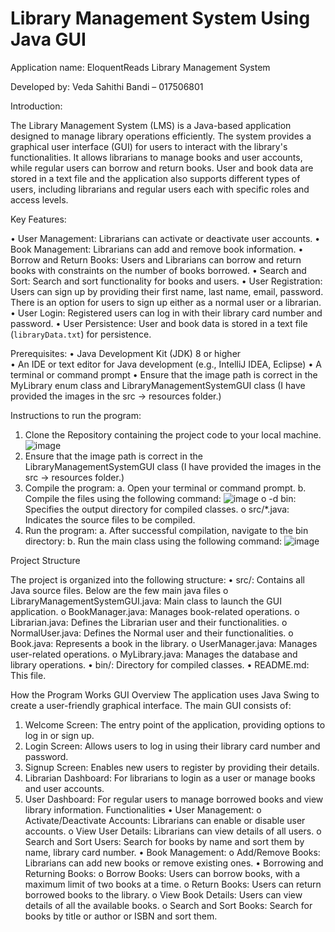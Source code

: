 # Library Management System Using Java GUI

Application name: EloquentReads Library Management System

Developed by: Veda Sahithi Bandi – 017506801

Introduction:

The Library Management System (LMS) is a Java-based application designed to manage library operations efficiently. The system provides a graphical user interface (GUI) for users to interact with the library's functionalities. It allows librarians to manage books and user accounts, while regular users can borrow and return books. User and book data are stored in a text file and the application also supports different types of users, including librarians and regular users each with specific roles and access levels.

Key Features:

 •	User Management: Librarians can activate or deactivate user accounts.
 •	Book Management: Librarians can add and remove book information.
 •	Borrow and Return Books: Users and Librarians can borrow and return books with constraints on the number of books borrowed.
 •	Search and Sort: Search and sort functionality for books and users.
 •	User Registration: Users can sign up by providing their first name, last name, email, password. There is an option for users to sign up either as a normal user or a librarian.
 •	User Login: Registered users can log in with their library card number and password. 
 •	User Persistence: User and book data is stored in a text file (`libraryData.txt`) for persistence.

Prerequisites: 
 •	Java Development Kit (JDK) 8 or higher  
 •	An IDE or text editor for Java development (e.g., IntelliJ IDEA, Eclipse) 
 •	A terminal or command prompt
 •	Ensure that the image path is correct in the MyLibrary enum class and LibraryManagementSystemGUI class (I have provided the images in the src → resources folder.)

Instructions to run the program:
 1.	Clone the Repository containing the project code to your local machine.
 ![image](https://github.com/user-attachments/assets/cd474961-cb72-4e85-8368-1ca79767a7ed)
 2.	Ensure that the image path is correct in the LibraryManagementSystemGUI class (I have provided the images in the src → resources folder.)
 3.	Compile the program:
  a.	Open your terminal or command prompt.
  b.	Compile the files using the following command:
   ![image](https://github.com/user-attachments/assets/9207f688-10b9-43da-94bd-69256c67c165)
   o	-d bin: Specifies the output directory for compiled classes.
   o	src/*.java: Indicates the source files to be compiled.
 4.	Run the program:
  a.	After successful compilation, navigate to the bin directory:
  b.	Run the main class using the following command:
   ![image](https://github.com/user-attachments/assets/44cc7bfd-1989-485c-b53d-bd8d030cb80c)

Project Structure

The project is organized into the following structure:
•	src/: Contains all Java source files. Below are the few main java files
o	LibraryManagementSystemGUI.java: Main class to launch the GUI application.
o	BookManager.java: Manages book-related operations.
o	Librarian.java: Defines the Librarian user and their functionalities.
o	NormalUser.java: Defines the Normal user and their functionalities.
o	Book.java: Represents a book in the library.
o	UserManager.java: Manages user-related operations.
o	MyLibrary.java: Manages the database and library operations.
•	bin/: Directory for compiled classes.
•	README.md: This file.

How the Program Works
GUI Overview
The application uses Java Swing to create a user-friendly graphical interface. The main GUI consists of:
1.	Welcome Screen: The entry point of the application, providing options to log in or sign up.
2.	Login Screen: Allows users to log in using their library card number and password.
3.	Signup Screen: Enables new users to register by providing their details.
4.	Librarian Dashboard: For librarians to login as a user or manage books and user accounts.
5.	User Dashboard: For regular users to manage borrowed books and view library information.
Functionalities
•	User Management:
o	Activate/Deactivate Accounts: Librarians can enable or disable user accounts.
o	View User Details: Librarians can view details of all users.
o	Search and Sort Users: Search for books by name and sort them by name, library card number.
•	Book Management:
o	Add/Remove Books: Librarians can add new books or remove existing ones.
•	Borrowing and Returning Books:
o	Borrow Books: Users can borrow books, with a maximum limit of two books at a time.
o	Return Books: Users can return borrowed books to the library.
o	View Book Details: Users can view details of all the available books.
o	Search and Sort Books: Search for books by title or author or ISBN and sort them.



